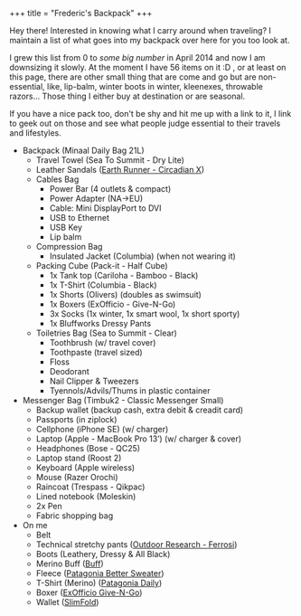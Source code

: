 +++
title = "Frederic's Backpack"
+++

Hey there! Interested in knowing what I carry around when traveling? I
maintain a list of what goes into my backpack over here for you too
look at.

I grew this list from 0 to _some big number_ in April 2014 and now I am
downsizing it slowly. At the moment I have 56 items on it :D , or at
least on this page, there are other small thing that are come and go but
are non-essential, like, lip-balm, winter boots in winter, kleenexes,
throwable razors... Those thing I either buy at destination or are seasonal.

If you have a nice pack too, don't be shy and hit me up
with a link to it, I link to geek out on those and see what people judge
essential to their travels and lifestyles.

- Backpack (Minaal Daily Bag 21L)
    - Travel Towel (Sea To Summit - Dry Lite)
    - Leather Sandals ([Earth Runner - Circadian X](http://www.earthrunners.com/products/circadian-x))
    - Cables Bag
        - Power Bar (4 outlets & compact)
        - Power Adapter (NA->EU)
        - Cable: Mini DisplayPort to DVI
        - USB to Ethernet
        - USB Key
        - Lip balm
    - Compression Bag
        - Insulated Jacket (Columbia) (when not wearing it)
    - Packing Cube (Pack-it - Half Cube)
        - 1x Tank top (Cariloha - Bamboo - Black)
        - 1x T-Shirt (Columbia - Black)
        - 1x Shorts (Olivers) (doubles as swimsuit)
        - 1x Boxers (ExOfficio - Give-N-Go)
        - 3x Socks (1x winter, 1x smart wool, 1x short sporty)
        - 1x Bluffworks Dressy Pants
    - Toiletries Bag (Sea to Summit - Clear)
        - Toothbrush (w/ travel cover)
        - Toothpaste (travel sized)
        - Floss
        - Deodorant
        - Nail Clipper & Tweezers
        - Tyennols/Advils/Thums in plastic container
- Messenger Bag (Timbuk2 - Classic Messenger Small)
    - Backup wallet (backup cash, extra debit & creadit card)
    - Passports (in ziplock)
    - Cellphone (iPhone SE) (w/ charger)
    - Laptop (Apple - MacBook Pro 13’) (w/ charger & cover)
    - Headphones (Bose - QC25)
    - Laptop stand (Roost 2)
    - Keyboard (Apple wireless)
    - Mouse (Razer Orochi)
    - Raincoat (Trespass - Qikpac)
    - Lined notebook (Moleskin)
    - 2x Pen
    - Fabric shopping bag
- On me
    - Belt
    - Technical stretchy pants ([Outdoor Research - Ferrosi](http://www.outdoorresearch.ca/ca_en/mens-ferrosi-pants-short-ca.html))
    - Boots (Leathery, Dressy & All Black)
    - Merino Buff ([Buff](http://www.buffwear.com/lifestyle-hats-collection-place-forward-order-here/black-wool-buff))
    - Fleece ([Patagonia Better Sweater](http://www.patagonia.com/ca/product/mens-better-sweater-quarter-zip-fleece?p=25522-0-STH))
    - T-Shirt (Merino) ([Patagonia Daily](http://www.patagonia.com/ca/product/mens-merino-daily-t-shirt?p=36305-0))
    - Boxer ([ExOfficio Give-N-Go](http://www.exofficio.com/products/details/mens-give-n-go-boxer))
    - Wallet ([SlimFold](http://www.slimfoldwallet.com/))
